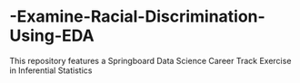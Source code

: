 # -Examine-Racial-Discrimination-Using-EDA

This repository features a Springboard Data Science Career Track Exercise in Inferential Statistics
